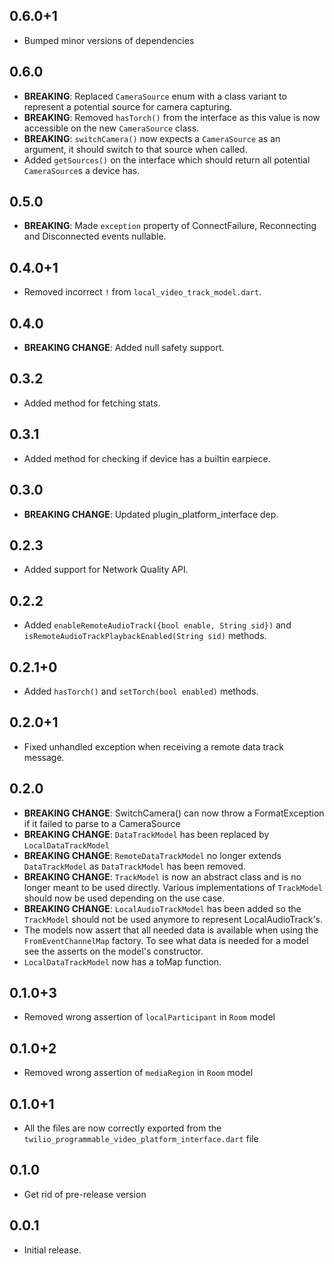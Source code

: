 ## 0.6.0+1

- Bumped minor versions of dependencies

## 0.6.0

- **BREAKING**: Replaced `CameraSource` enum with a class variant to represent a potential source for camera capturing.
- **BREAKING**: Removed `hasTorch()` from the interface as this value is now accessible on the new `CameraSource` class.
- **BREAKING**: `switchCamera()` now expects a `CameraSource` as an argument, it should switch to that source when called.
- Added `getSources()` on the interface which should return all potential `CameraSource`s a device has.

## 0.5.0

- **BREAKING**: Made `exception` property of ConnectFailure, Reconnecting and Disconnected events nullable.

## 0.4.0+1

- Removed incorrect `!` from `local_video_track_model.dart`.

## 0.4.0

- **BREAKING CHANGE**: Added null safety support.

## 0.3.2

- Added method for fetching stats.

## 0.3.1

- Added method for checking if device has a builtin earpiece.

## 0.3.0

- **BREAKING CHANGE**: Updated plugin_platform_interface dep.

## 0.2.3

- Added support for Network Quality API.

## 0.2.2

- Added `enableRemoteAudioTrack({bool enable, String sid})` and `isRemoteAudioTrackPlaybackEnabled(String sid)` methods.

## 0.2.1+0

- Added `hasTorch()` and `setTorch(bool enabled)` methods.

## 0.2.0+1

- Fixed unhandled exception when receiving a remote data track message.

## 0.2.0

- **BREAKING CHANGE**: SwitchCamera() can now throw a FormatException if it failed to parse to a CameraSource
- **BREAKING CHANGE**: `DataTrackModel` has been replaced by `LocalDataTrackModel`
- **BREAKING CHANGE**: `RemoteDataTrackModel` no longer extends `DataTrackModel` as `DataTrackModel`
    has been removed.
- **BREAKING CHANGE**: `TrackModel` is now an abstract class and is no longer meant to be used directly.
    Various implementations of `TrackModel` should now be used depending on the use case.
- **BREAKING CHANGE**: `LocalAudioTrackModel` has been added so the `TrackModel` should not be used
    anymore to represent LocalAudioTrack's.
- The models now assert that all needed data is available when using the `FromEventChannelMap`
    factory. To see what data is needed for a model see the asserts on the model's constructor.
- `LocalDataTrackModel` now has a toMap function.

## 0.1.0+3

- Removed wrong assertion of `localParticipant` in `Room` model

## 0.1.0+2

- Removed wrong assertion of `mediaRegion` in `Room` model

## 0.1.0+1

- All the files are now correctly exported from the `twilio_programmable_video_platform_interface.dart` file

## 0.1.0

- Get rid of pre-release version

## 0.0.1

- Initial release.
